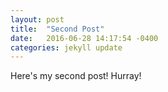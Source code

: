 ```yaml
---
layout: post
title:  "Second Post"
date:   2016-06-28 14:17:54 -0400
categories: jekyll update
---
```


Here's my second post! Hurray!
